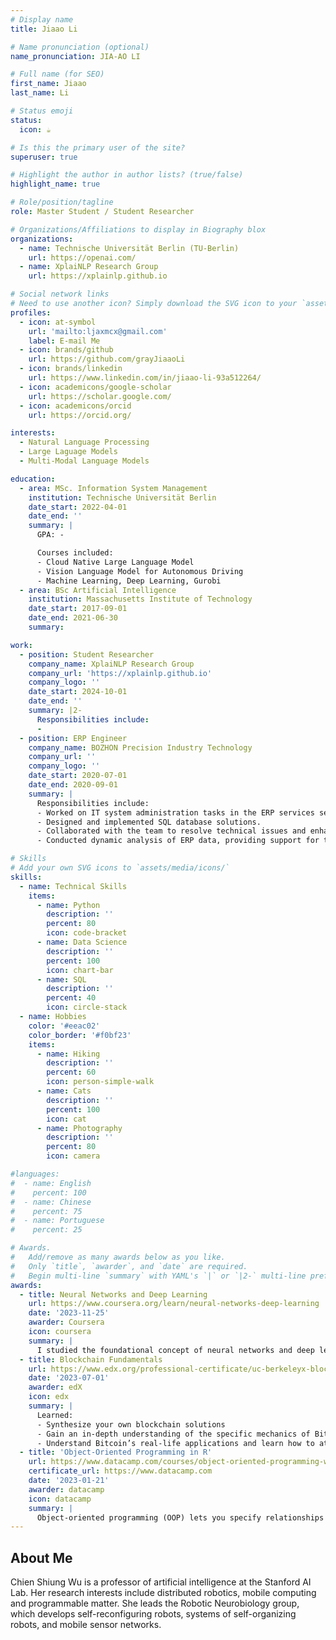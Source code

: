 ```yaml
---
# Display name
title: Jiaao Li

# Name pronunciation (optional)
name_pronunciation: JIA-AO LI

# Full name (for SEO)
first_name: Jiaao
last_name: Li

# Status emoji
status:
  icon: ☕️

# Is this the primary user of the site?
superuser: true

# Highlight the author in author lists? (true/false)
highlight_name: true

# Role/position/tagline
role: Master Student / Student Researcher

# Organizations/Affiliations to display in Biography blox
organizations:
  - name: Technische Universität Berlin (TU-Berlin)
    url: https://openai.com/
  - name: XplaiNLP Research Group
    url: https://xplainlp.github.io

# Social network links
# Need to use another icon? Simply download the SVG icon to your `assets/media/icons/` folder.
profiles:
  - icon: at-symbol
    url: 'mailto:ljaxmcx@gmail.com'
    label: E-mail Me
  - icon: brands/github
    url: https://github.com/grayJiaaoLi
  - icon: brands/linkedin
    url: https://www.linkedin.com/in/jiaao-li-93a512264/
  - icon: academicons/google-scholar
    url: https://scholar.google.com/
  - icon: academicons/orcid
    url: https://orcid.org/

interests:
  - Natural Language Processing
  - Large Laguage Models
  - Multi-Modal Language Models

education:
  - area: MSc. Information System Management
    institution: Technische Universität Berlin
    date_start: 2022-04-01
    date_end: ''
    summary: |
      GPA: -

      Courses included:
      - Cloud Native Large Language Model
      - Vision Language Model for Autonomous Driving
      - Machine Learning, Deep Learning, Gurobi
  - area: BSc Artificial Intelligence
    institution: Massachusetts Institute of Technology
    date_start: 2017-09-01
    date_end: 2021-06-30
    summary: 

work:
  - position: Student Researcher
    company_name: XplaiNLP Research Group
    company_url: 'https://xplainlp.github.io'
    company_logo: ''
    date_start: 2024-10-01
    date_end: ''
    summary: |2-
      Responsibilities include:
      - 
  - position: ERP Engineer
    company_name: BOZHON Precision Industry Technology
    company_url: ''
    company_logo: ''
    date_start: 2020-07-01
    date_end: 2020-09-01
    summary: |
      Responsibilities include:
      - Worked on IT system administration tasks in the ERP services section
      - Designed and implemented SQL database solutions.
      - Collaborated with the team to resolve technical issues and enhance system performance
      - Conducted dynamic analysis of ERP data, providing support for the ERP team

# Skills
# Add your own SVG icons to `assets/media/icons/`
skills:
  - name: Technical Skills
    items:
      - name: Python
        description: ''
        percent: 80
        icon: code-bracket
      - name: Data Science
        description: ''
        percent: 100
        icon: chart-bar
      - name: SQL
        description: ''
        percent: 40
        icon: circle-stack
  - name: Hobbies
    color: '#eeac02'
    color_border: '#f0bf23'
    items:
      - name: Hiking
        description: ''
        percent: 60
        icon: person-simple-walk
      - name: Cats
        description: ''
        percent: 100
        icon: cat
      - name: Photography
        description: ''
        percent: 80
        icon: camera

#languages:
#  - name: English
#    percent: 100
#  - name: Chinese
#    percent: 75
#  - name: Portuguese
#    percent: 25

# Awards.
#   Add/remove as many awards below as you like.
#   Only `title`, `awarder`, and `date` are required.
#   Begin multi-line `summary` with YAML's `|` or `|2-` multi-line prefix and indent 2 spaces below.
awards:
  - title: Neural Networks and Deep Learning
    url: https://www.coursera.org/learn/neural-networks-deep-learning
    date: '2023-11-25'
    awarder: Coursera
    icon: coursera
    summary: |
      I studied the foundational concept of neural networks and deep learning. By the end, I was familiar with the significant technological trends driving the rise of deep learning; build, train, and apply fully connected deep neural networks; implement efficient (vectorized) neural networks; identify key parameters in a neural network’s architecture; and apply deep learning to your own applications.
  - title: Blockchain Fundamentals
    url: https://www.edx.org/professional-certificate/uc-berkeleyx-blockchain-fundamentals
    date: '2023-07-01'
    awarder: edX
    icon: edx
    summary: |
      Learned:
      - Synthesize your own blockchain solutions
      - Gain an in-depth understanding of the specific mechanics of Bitcoin
      - Understand Bitcoin’s real-life applications and learn how to attack and destroy Bitcoin, Ethereum, smart contracts and Dapps, and alternatives to Bitcoin’s Proof-of-Work consensus algorithm
  - title: 'Object-Oriented Programming in R'
    url: https://www.datacamp.com/courses/object-oriented-programming-with-s3-and-r6-in-r
    certificate_url: https://www.datacamp.com
    date: '2023-01-21'
    awarder: datacamp
    icon: datacamp
    summary: |
      Object-oriented programming (OOP) lets you specify relationships between functions and the objects that they can act on, helping you manage complexity in your code. This is an intermediate level course, providing an introduction to OOP, using the S3 and R6 systems. S3 is a great day-to-day R programming tool that simplifies some of the functions that you write. R6 is especially useful for industry-specific analyses, working with web APIs, and building GUIs.
---
```


## About Me

Chien Shiung Wu is a professor of artificial intelligence at the Stanford AI Lab. Her research interests include distributed robotics, mobile computing and programmable matter. She leads the Robotic Neurobiology group, which develops self-reconfiguring robots, systems of self-organizing robots, and mobile sensor networks.
